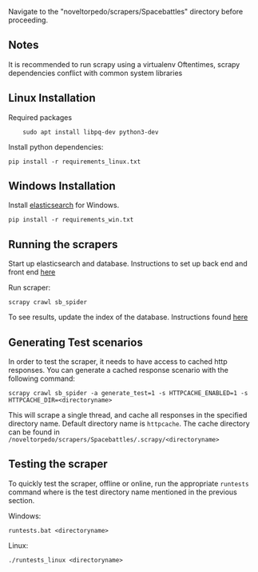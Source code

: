 Navigate to the "noveltorpedo/scrapers/Spacebattles" directory
before proceeding.

## Notes
It is recommended to run scrapy using a virtualenv
Oftentimes, scrapy dependencies conflict with common system libraries


## Linux Installation

Required packages
```
    sudo apt install libpq-dev python3-dev
```

Install python dependencies:
```
pip install -r requirements_linux.txt
```

## Windows Installation

Install [elasticsearch](https://www.elastic.co/downloads/past-releases/elasticsearch-2-4-4) for Windows.

```
pip install -r requirements_win.txt
```

## Running the scrapers

Start up elasticsearch and database.
Instructions to set up back end and front end [here](../../website)

Run scraper:
```
scrapy crawl sb_spider
```


To see results, update the index of the database. Instructions found [here](../../website)



## Generating Test scenarios

In order to test the scraper, it needs to have access to cached http responses. You can generate a cached response
scenario with the following command:

```
scrapy crawl sb_spider -a generate_test=1 -s HTTPCACHE_ENABLED=1 -s HTTPCACHE_DIR=<directoryname>
```

This will scrape a single thread, and cache all responses in the specified directory name.
Default directory name is `httpcache`.
The cache directory can be found in `/noveltorpedo/scrapers/Spacebattles/.scrapy/<directoryname>`

## Testing the scraper

To quickly test the scraper, offline or online, run the appropriate `runtests` command
where <directoryname> is the test directory name mentioned in the previous section.

Windows:
```
runtests.bat <directoryname>
```

Linux:
```
./runtests_linux <directoryname>
```
